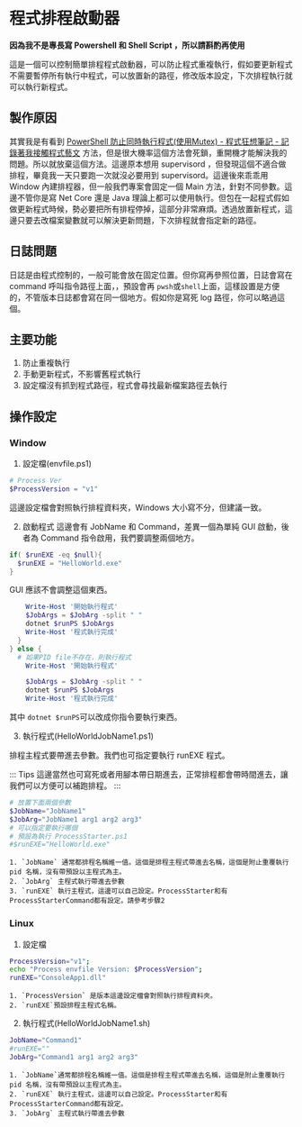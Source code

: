 # 程式排程啟動器

**因為我不是專長寫 Powershell 和 Shell Script ，所以請斟酌再使用**

這是一個可以控制簡單排程程式啟動器，可以防止程式重複執行，假如要更新程式不需要暫停所有執行中程式，可以放置新的路徑，修改版本設定，下次排程執行就可以執行新程式。

## 製作原因

其實我是有看到 [PowerShell 防止同時執行程式(使用Mutex) - 程式狂想筆記 - 記錄著我接觸程式藝文](https://malagege.github.io/blog/posts/PowerShell-%E9%98%B2%E6%AD%A2%E5%90%8C%E6%99%82%E5%9F%B7%E8%A1%8C%E7%A8%8B%E5%BC%8F-%E4%BD%BF%E7%94%A8Mutex/) 方法，但是很大機率這個方法會死鎖，重開機才能解決我的問題。所以就放棄這個方法。這邊原本想用 supervisord ，但發現這個不適合做排程，畢竟我一天只要跑一次就沒必要用到 supervisord。這邊後來乖乖用 Window 內建排程器，但一般我們專案會固定一個 Main 方法，針對不同參數。這邊不管你是寫 Net Core 還是 Java 理論上都可以使用執行。但包在一起程式假如做更新程式時候，勢必要把所有排程停掉，這部分非常麻煩。透過放置新程式，這邊只要去改檔案變數就可以解決更新問題，下次排程就會指定新的路徑。


## 日誌問題

日誌是由程式控制的，一般可能會放在固定位置。但你寫再參照位置，日誌會寫在 command 呼叫指令路徑上面，，預設會再 `pwsh`或`shell`上面，這樣設置是方便的，不管版本日誌都會寫在同一個地方。假如你是寫死 log 路徑，你可以略過這個。

## 主要功能

1. 防止重複執行
2. 手動更新程式，不影響舊程式執行
3. 設定檔沒有抓到程式路徑，程式會尋找最新檔案路徑去執行


## 操作設定

### Window

1. 設定檔(envfile.ps1)
```ps1
# Process Ver
$ProcessVersion = "v1"
```
這邊設定檔會對照執行排程資料夾，Windows 大小寫不分，但建議一致。

2. 啟動程式
這邊會有 JobName 和 Command，差異一個為單純 GUI 啟動，後者為 Command 指令啟用，我們要調整兩個地方。

```ps1
if( $runEXE -eq $null){
  $runEXE = "HelloWorld.exe" 
}

```

GUI 應該不會調整這個東西。
```ps1
    Write-Host '開始執行程式'
    $JobArgs = $JobArg -split " "
    dotnet $runPS $JobArgs
    Write-Host '程式執行完成'
  }
} else {
  # 如果PID file不存在，則執行程式
    Write-Host '開始執行程式'

    $JobArgs = $JobArg -split " "
    dotnet $runPS $JobArgs
    Write-Host '程式執行完成'

```

其中 `dotnet $runPS`可以改成你指令要執行東西。


3. 執行程式(HelloWorldJobName1.ps1)

排程主程式要帶進去參數。我們也可指定要執行 runEXE 程式。

::: Tips 
這邊當然也可寫死或者用腳本帶日期進去，正常排程都會帶時間進去，讓我們可以方便可以補跑排程。
:::


```ps1
# 放置下面兩個參數
$JobName="JobName1"
$JobArg="JobName1 arg1 arg2 arg3"
# 可以指定要執行哪個
# 預設為執行 ProcessStarter.ps1
#$runEXE="HelloWorld.exe" 

```

    1. `JobName` 通常都排程名稱維一值。這個是排程主程式帶進去名稱，這個是附止重覆執行 pid 名稱，沒有帶預設以主程式為主。
    2. `JobArg` 主程式執行帶進去參數
    3. `runEXE` 執行主程式，這邊可以自己設定。ProcessStarter和有ProcessStarterCommand都有設定。請參考步驟2


### Linux

1. 設定檔
```sh
ProcessVersion="v1";
echo "Process envfile Version: $ProcessVersion";
runEXE="ConsoleApp1.dll"
```
    1. `ProcessVersion` 是版本這邊設定檔會對照執行排程資料夾。
    2. `runEXE`預設排程主程式名稱。

2. 執行程式(HelloWorldJobName1.sh)

```bash
JobName="Command1"
#runEXE=""
JobArg="Command1 arg1 arg2 arg3"

```

    1. `JobName`通常都排程名稱維一值。這個是排程主程式帶進去名稱，這個是附止重覆執行 pid 名稱，沒有帶預設以主程式為主。
    2. `runEXE` 執行主程式，這邊可以自己設定。ProcessStarter和有ProcessStarterCommand都有設定。
    3. `JobArg` 主程式執行帶進去參數


